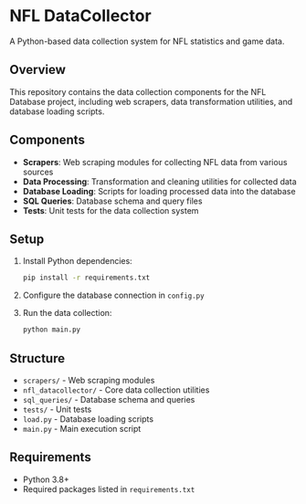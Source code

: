 # NFL DataCollector

A Python-based data collection system for NFL statistics and game data.

## Overview

This repository contains the data collection components for the NFL Database project, including web scrapers, data transformation utilities, and database loading scripts.

## Components

- **Scrapers**: Web scraping modules for collecting NFL data from various sources
- **Data Processing**: Transformation and cleaning utilities for collected data
- **Database Loading**: Scripts for loading processed data into the database
- **SQL Queries**: Database schema and query files
- **Tests**: Unit tests for the data collection system

## Setup

1. Install Python dependencies:
   ```bash
   pip install -r requirements.txt
   ```

2. Configure the database connection in `config.py`

3. Run the data collection:
   ```bash
   python main.py
   ```

## Structure

- `scrapers/` - Web scraping modules
- `nfl_datacollector/` - Core data collection utilities
- `sql_queries/` - Database schema and queries
- `tests/` - Unit tests
- `load.py` - Database loading scripts
- `main.py` - Main execution script

## Requirements

- Python 3.8+
- Required packages listed in `requirements.txt`


